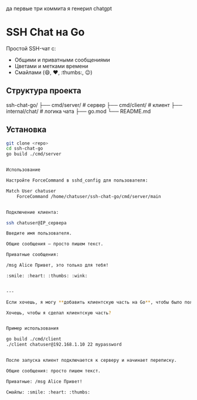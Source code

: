 да первые три коммита я генерил chatgpt


# SSH Chat на Go

Простой SSH-чат с:

- Общими и приватными сообщениями
- Цветами и метками времени
- Смайлами (:smile:, :heart:, :thumbs:, :wink:)

## Структура проекта

ssh-chat-go/
├── cmd/server/ # сервер
├── cmd/client/ # клиент
├── internal/chat/ # логика чата
├── go.mod
└── README.md


## Установка

```bash
git clone <repo>
cd ssh-chat-go
go build ./cmd/server


Использование

Настройте ForceCommand в sshd_config для пользователя:

Match User chatuser
    ForceCommand /home/chatuser/ssh-chat-go/cmd/server/main


Подключение клиента:

ssh chatuser@IP_сервера

Введите имя пользователя.

Общие сообщения — просто пишем текст.

Приватные сообщения:

/msg Alice Привет, это только для тебя!

:smile: :heart: :thumbs: :wink:


---

Если хочешь, я могу **добавить клиентскую часть на Go**, чтобы было полноценное подключение через SSH или TCP-туннель с интерактивным вводом и выводом, как в оригинальном Python-чате.  

Хочешь, чтобы я сделал клиентскую часть?


Пример использования

go build ./cmd/client
./client chatuser@192.168.1.10 22 mypassword


После запуска клиент подключается к серверу и начинает переписку.

Общие сообщения: просто пишем текст.

Приватные: /msg Alice Привет!

Смайлы: :smile: :heart: :thumbs:
